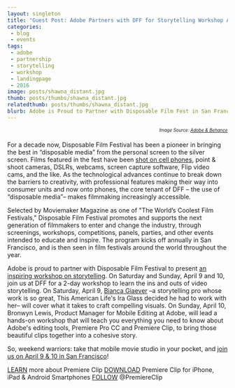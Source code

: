 ```yaml
---
layout: singleton
title: "Guest Post: Adobe Partners with DFF for Storytelling Workshop April 7 - 10"
categories:
 - blog
 - events
tags:
 - adobe
 - partnership
 - storytelling
 - workshop
 - landingpage
 - 2016
image: posts/shawna_distant.jpg
thumb: posts/thumbs/shawna_distant.jpg
relatedthumb: posts/thumbs/shawna_distant.jpg
blurb: Adobe is Proud to Partner with Disposable Film Fest in San Francisco, April 7 - 10. 
---
```

<div style="font-size: 10px; float:right"><i>Image Source: <a href="https://www.behance.net/gallery/27146683/Adobe-Make-it-Shawna-X" target="_blank">Adobe & Behance</a></i></div>

<br style="clear:both">

For a decade now, Disposable Film Festival has been a pioneer in bringing the best in “disposable media” from the personal screen to the silver screen. Films featured in the fest have been <a href="http://create.adobe.com/2016/2/26/iphoneography_how_to_make_a_movie_with_your_phone_.html" target="_blank">shot on cell phones</a>, point & shoot cameras, DSLRs, webcams, screen capture software, Flip video cams, and the like. As the technological advances continue to break down the barriers to creativity, with professional features making their way into consumer units and now onto phones, the core tenant of DFF – the use of “disposable media”– makes filmmaking increasingly accessible. 

Selected by Moviemaker Magazine as one of "The World’s Coolest Film Festivals," Disposable Film Festival promotes and supports the next generation of filmmakers to enter and change the industry, through screenings, workshops, competitions, panels, parties, and other events intended to educate and inspire. The program kicks off annually in San Francisco, and is then seen in film festivals around the world throughout the year. 

Adobe is proud to partner with Disposable Film Festival to present <a href="https://workshop.attendease.com/" target="_blank">an inspiring workshop on storytelling</a>. On Saturday and Sunday, April 9 and 10, join us at DFF for a 2-day workshop to learn the ins and outs of video storytelling. On Saturday, April 9, <a href="biancagiaever.com/" target="_blank">Bianca Giaever</a> –a storytelling pro whose work is so great, This American Life's Ira Glass decided he had to work with her– will cover what it takes to craft compelling visuals. On Sunday, April 10, Bronwyn Lewis, Product Manager for Mobile Editing at Adobe, will lead a hands-on workshop that will teach you everything you need to know about Adobe's editing tools, Premiere Pro CC and Premiere Clip, to bring those beautiful clips together into a cohesive story. 

So, weekend warriors: take that mobile movie studio in your pocket, and <a href="https://workshop.attendease.com/" target="_blank">join us on April 9 & 10 in San Francisco</a>!

<a href="bit.ly/1uQKZSh" target="_blank">LEARN</a> more about Premiere Clip
<a href="http://c00.adobe.com/v3/ff5f6e84ecfaffe36767dd1cee903fda1b88a4300f6ec67008aa5e7de726687e/start?a_i_id=919399401&a_g_id=com.adobe.premiereclip&a_dd=i&ctxa.referrer.campaign.name=Clip+Blog&ctxa.referrer.campaign.trackingcode=clipblog&ctxa.referrer.campaign.source=Premiere+Clip+Blog" target="_blank">DOWNLOAD</a> Premiere Clip for iPhone, iPad & Android Smartphones
<a href="https://twitter.com/PremiereClip" target="_blank">FOLLOW</a> @PremiereClip

